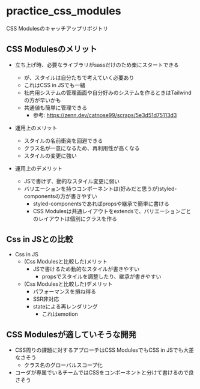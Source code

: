 # practice_css_modules
CSS Modulesのキャッチアップリポジトリ

## CSS Modulesのメリット
- 立ち上げ時、必要なライブラリがsassだけのため楽にスタートできる
	- が、スタイルは自分たちで考えていく必要あり
	- これはCSS in JSでも一緒
	- 社内用システムの管理画面や自分好みのシステムを作るときはTailwindの方が早いかも
	- 共通値も簡単に管理できる
		- 参考: https://zenn.dev/catnose99/scraps/5e3d51d75113d3

- 運用上のメリット
	- スタイルの名前衝突を回避できる
	- クラス名が一意になるため、再利用性が高くなる
	- スタイルの変更に強い

- 運用上のデメリット
	- JSで書けず、動的なスタイル変更に弱い
	- バリエーションを持つコンポーネントは(好みだと思うが)styled-componentsの方が書きやすい
		- styled-componentsであればpropsや継承で簡単に書ける
		- CSS Modulesは共通レイアウトをextendsで、バリエーションごとのレイアウトは個別にクラスを作る

## Css in JSとの比較
- Css in JS
	- (Css Modulesと比較した)メリット
		- JSで書けるため動的なスタイルが書きやすい
			- propsでスタイルを調整したり、継承が書きやすい
	- (Css Modulesと比較した)デメリット
		- パフォーマンスを損ね得る
		- SSR非対応
		- stateによる再レンダリング
			- これはemotion

## CSS Modulesが適していそうな開発
- CSS周りの課題に対するアプローチはCSS ModulesでもCSS in JSでも大差なさそう
	- クラス名のグローバルスコープ化
- コーダが専属でいるチームではCSSをコンポーネントと分けて書けるので良さそう
